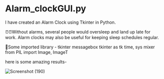 # Alarm_clockGUI.py
I have created an Alarm Clock using Tkinter in Python. 

⏰⏰Without alarms, several people would oversleep and land up late for work. Alarm clocks may also be useful for keeping sleep schedules regular.

💫Some imported library -
 tkinter 
 messagebox
 tkinter as tk
 time, sys
 mixer
from PIL import Image, ImageT

here is some amazing results-

![Screenshot (190)](https://user-images.githubusercontent.com/107612618/221457285-d32ee105-9d96-440d-a9ad-6357f36db10d.png)